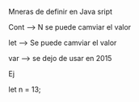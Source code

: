 

Mneras de definir en Java sript

Cont  --> N se puede camviar el valor

let     --> Se puede camviar el valor

var    --> se dejo de usar en 2015


Ej


let n = 13;
